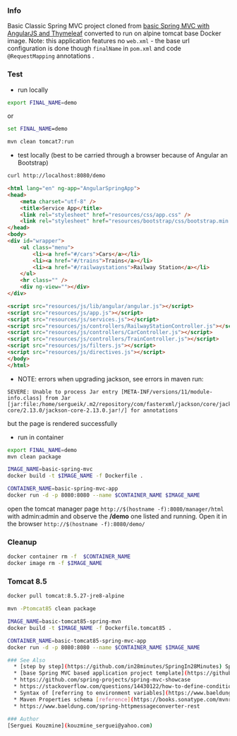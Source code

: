 ### Info

Basic Classic Spring MVC project cloned from [basic Spring MVC with AngularJS and Thymeleaf](https://github.com/xvitcoder/spring-mvc-angularjs)
converted to run on alpine tomcat base Docker image.
Note: this application features no `web.xml` - the base url configuration is done though  `finalName` in `pom.xml` and code `@RequestMapping` annotations .

### Test

* run locally
```sh
export FINAL_NAME=demo
```
or
```cmd
set FINAL_NAME=demo
```
```sh
mvn clean tomcat7:run
```

* test locally (best to be carried through a browser because of Angular an Bootstrap)
```sh
curl http://localhost:8080/demo
```
```html
<html lang="en" ng-app="AngularSpringApp">
<head>
    <meta charset="utf-8" />
    <title>Service App</title>
    <link rel="stylesheet" href="resources/css/app.css" />
    <link rel="stylesheet" href="resources/bootstrap/css/bootstrap.min.css" />
</head>
<body>
<div id="wrapper">
    <ul class="menu">
        <li><a href="#/cars">Cars</a></li>
        <li><a href="#/trains">Trains</a></li>
        <li><a href="#/railwaystations">Railway Station</a></li>
    </ul>
    <hr class="" />
    <div ng-view=""></div>
</div>

<script src="resources/js/lib/angular/angular.js"></script>
<script src="resources/js/app.js"></script>
<script src="resources/js/services.js"></script>
<script src="resources/js/controllers/RailwayStationController.js"></script>
<script src="resources/js/controllers/CarController.js"></script>
<script src="resources/js/controllers/TrainController.js"></script>
<script src="resources/js/filters.js"></script>
<script src="resources/js/directives.js"></script>
</body>
</html>
```
* NOTE: errors when upgrading jackson, see errors in maven run:
```text
SEVERE: Unable to process Jar entry [META-INF/versions/11/module-info.class] from Jar [jar:file:/home/sergueik/.m2/repository/com/fasterxml/jackson/core/jackson-core/2.13.0/jackson-core-2.13.0.jar!/] for annotations
```
but the page is rendered successfully
* run in container
```sh
export FINAL_NAME=demo
mvn clean package
```
```sh
IMAGE_NAME=basic-spring-mvc 
docker build -t $IMAGE_NAME -f Dockerfile .
```
```sh
CONTAINER_NAME=basic-spring-mvc-app
docker run -d -p 8080:8080 --name $CONTAINER_NAME $IMAGE_NAME
```
open the tomcat manager page `http://$(hostname -f):8080/manager/html`
with admin:admin  and observe 
the __/demo__ one listed and running. Open it in the browser `http://$(hostname -f):8080/demo/`

### Cleanup
```sh
docker container rm -f  $CONTAINER_NAME
docker image rm -f $IMAGE_NAME
```
### Tomcat 8.5 
```sh
docker pull tomcat:8.5.27-jre8-alpine
```
```sh
mvn -Ptomcat85 clean package
```
```sh
IMAGE_NAME=basic-tomcat85-spring-mvn
docker build -t $IMAGE_NAME -f Dockerfile.tomcat85 .
```
```sh
CONTAINER_NAME=basic-tomcat85-spring-mvc-app
docker run -d -p 8080:8080 --name $CONTAINER_NAME $IMAGE_NAME

### See Also
  * [step by step](https://github.com/in28minutes/SpringIn28Minutes) Spring tutorial
  * [base Spring MVC based application project template](https://github.com/dev9com/sample-spring-webapp) with test etc, but with very old spring version
  * https://github.com/spring-projects/spring-mvc-showcase
  * https://stackoverflow.com/questions/14430122/how-to-define-conditional-properties-in-maven/14430203
  * Syntax of [referring to environment variables](https://www.baeldung.com/maven-env-variables) in `pom.xml`
  * Maven Properties schema [reference](https://books.sonatype.com/mvnref-book/reference/resource-filtering-sect-properties.html)
  * https://www.baeldung.com/spring-httpmessageconverter-rest
  
### Author
[Serguei Kouzmine](kouzmine_serguei@yahoo.com)
